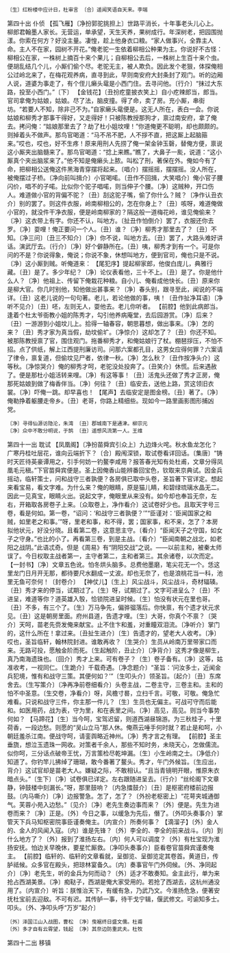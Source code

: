 <!-- { "loadSidebar": true } -->
    〔生〕红粉楼中应计日，杜审言 〔合〕遥闻笑语自天来。李端

第四十出 仆侦
    【孤飞雁】〔净扮郭驼挑担上〕世路平消长，十年事老头儿心上。柳郎君翰墨人家长。无营运，单承望，天生天养，果树成行。年深树老，把园围抛漾。你索在何方？好没主量。凄惶，趁上他身衣口粮。“家人做事兴，全靠主人命。主人不在家，园树不开花。”俺老驼一生依着柳相公种果为主。你说好不古怪：柳相公在家，一株树上摘百十来个果儿；自柳相公去后，一株树上生百十来个虫。便胡乱结几个儿，小厮们偷个尽。老驼无主，被人欺负。因此发个老狠，体探俺相公过岭北来了，在梅花观养病，直寻到此，早则南安府大封条封了观门。听的边厢人说，道婆为事走了，有个侄儿癞头鼋是小西门住。去寻问他。〔行介〕“抹过大东路，投至小西门。”〔下〕
    【金钱花】〔丑扮疙童披衣笑上〕自小疙辣郎当，郎当。官司拿俺为姑娘，姑娘。尽了法，脑皮撞。得了命，卖了房。充小厮，串街坊。“若要人不知，除非己不为。”自家癞头鼋便是。这无人所在，表白一会。你说姑娘和柳秀才那事干得好，又走得好！只被陈教授那狗才，禀过南安府，拿了俺去。拷问俺：“姑娘那里去了？劫了杜小姐坟哩！”你道俺更不聪明，却也颇颇的。则掉着头不做声。那鸟官喝道：“马不吊不肥，人不拶不直，把这厮上起脑箍来。”哎也，哎也，好不生疼！原来用刑人先捞了俺一架金钟玉磬，替俺方便，禀说这小厮夹出脑髓来了。那鸟官喝道：“捻上来瞧。”瞧了，大鼻子一颩，说道：“这小厮真个夹出脑浆来了。”他不知是俺癞头上脓。叫松了刑，著保在外。俺如今有了命，把柳相公送俺这件黑海青穿摆将起来。〔唱介〕摆摇摇，摆摆摇。没人所在，被俺摆过子桥。〔净向前叫揖介〕小官喝喏。〔丑作不回揖，大笑唱介〕俺小官子腰闪价，唱不的子喏。比似你个驼子唱喏，则当伸子个腰。〔净〕这贼种，开口伤人。难道做小官的背偏不驼？〔丑〕刮这驼子嘴，偷了你什么？贼？〔净作认丑衣介〕别的罢了。则这件衣服，岭南柳相公的，怎在你身上？〔丑〕咳呀，难道俺做小官的，就没件干净衣服，便是岭南柳家的？隔这般一道梅花岭，谁见俺偷来？〔净〕这衣带上有字。你还不认，叫地方。〔扯丑作怕倒介〕罢了，衣服还你去罗。〔净〕耍哩！俺正要问一个人。〔丑〕谁？〔净〕柳秀才那里去了？〔丑〕不知。〔净三问〕〔丑三不知介〕〔净〕你不说，叫地方去。〔丑〕罢了，大路头难好讲话。演武厅去。〔行介〕〔净〕好个僻静所在。〔丑〕咦，柳秀才到有一个。可是你问的不是？你说得象，俺说；你说不象，休想叫地方，便到官司，俺也只是不说。〔净〕这小厮到贼。听俺道来：
    【尾犯序】提起柳家郎，他俊白庞儿，典雅行藏。〔丑〕是了。多少年纪？〔净〕论仪表看他，三十不上。〔丑〕是了。你是他什么人？〔净〕他祖上、传留下俺栽花种粮。自小儿、俺看成他快长。〔丑〕原来你是柳大官。你几时别他，知他做出甚事来？〔净〕春头别，跟寻至此，闻说的不端详。〔丑〕这老儿说的一句句著。老儿，若论他做的事，咦！〔丑作扯净耳语〕〔净听不见介〕〔丑〕呸，左则无人，耍他去。老儿你听者。
    【前腔】他到此病郎当。逢着个杜太爷衙教小姐的陈秀才，勾引他养病庵堂，去后园游赏。〔净〕后来？〔丑〕一游游到小姐坟儿上。拾得一轴春容，朝思暮想，做出事来。〔净〕怎的来？〔丑〕秀才家为真当假，劫坟偷圹。〔净惊介〕这却怎了？〔丑〕你还不知。被那陈教授禀了官，围住观门。拖番柳秀才，和俺姑娘行了杖。棚琶拶压，不怕不招。点了供纸，解上江西提刑廉访司。问那六案都孔目，这男女应得何罪？六案请了律令，禀复道，但偷坟见尸者，依律一秋。〔净〕怎么秋？〔丑作按净头介〕这等秋。〔净惊哭介〕俺的柳秀才呵，老驼没处投奔了。〔丑笑介〕休慌。后来遇赦了。便是那杜小姐活转来哩。〔净〕有这等事！〔丑〕活鬼头还做了秀才正房，俺那死姑娘到做了梅香伴当。〔净〕何往？〔丑〕临安去，送他上路，赏这领旧衣裳。〔净〕吓俺一跳。却早喜也！
    【尾声】去临安定是图金榜。〔丑〕著了。〔净〕俺勒挣着躯腰走帝乡。〔丑〕老哥，你路上精细些。现如今一路里画影图形捕凶党。

    〔净〕寻得仙源访隐沦，朱湾 〔丑〕郡城南下是通津。柳宗元
    〔净〕众中不敢分明说，于鹄 〔丑〕遥想风流第一人。王维

第四十一出 耽试
    【凤凰阁】〔净扮苗舜宾引众上〕九边烽火咤。秋水鱼龙怎化？广寒丹桂吐层花，谁向云端折下？〔合〕殿闱深锁，取试卷看详回话。〔集唐〕“铸时天匠待英豪谭用之，引手何妨一钓鳌李咸用？报答春光知有处杜甫，文章分得凤凰毛元稹。”下官苗舜宾便是。圣上因俺香山能辨番回宝色，钦取来京典试。因金兵摇动，临轩策士，问和战守三者孰便？各房俱已取中头卷，圣旨著下官详定。想起来看宝易，看文字难。为什么来？俺的眼睛，原是猫儿睛，和碧绿琉璃水晶无二。因此一见真宝，眼睛火出。说起文字，俺眼里从来没有。如今却也奉旨无奈，左右，开箱取各房卷子上来。〔众取卷上，净作看介〕这试卷好少也。且取天字号三卷，看是何如。第一卷，“诏问：‘和战守三者孰便？’”“臣谨对：‘臣闻国家之和贼，如里老之和事。’”呀，里老和事，和不得，罢；国家事，和不来，怎了？本房拟他状元，好没分晓。且看第二卷，这意思主守。〔看介〕“臣闻天子之守国，如女子之守身。”也比的小了。再看第三卷，到是主战。〔看介〕“臣闻南朝之战北，如老阳之战阴。”此语忒奇。但是《周易》有“阴阳交战”之说。——以前主和，被秦太师误了。今日权取主战者第一，主守者第二，主和者第三。其余诸卷，以次而定。
    【一封书】〔净〕文章五色讹。怕冬烘头脑多。总费他墨磨，笔尖花无一个。恁这里龙门日月开无那，都待要尺水翻成一丈波。却也无奈了，也是浪桃花当一科，池里无鱼可奈何！〔封卷介〕
    【神仗儿】〔生上〕风尘战斗，风尘战斗，奇材辐辏。〔丑〕秀才来的停当，试期过了。〔生〕呀，试期过了。文字可进呈么？〔丑〕不进呈，难道等你？道英雄入彀，恰锁院进呈时候。〔生〕怕没有状元在里也哥。〔丑〕不多，有三个了。〔生〕万马争先，偏骅骝落后。你快禀，有个遗才状元求见。〔丑〕这是朝房里面。府州县道，告遗才哩。〔生〕大哥，你真个不禀？〔哭介〕天呵，苗老先赍发俺来献宝。止不住卞和羞，对重瞳双泪流。〔净听介〕掌门的，这什么所在！拿过来。〔丑扯生进介〕〔生〕告遗才的，望老大人收考。〔净〕哎也，圣旨临轩，翰林院封进。谁敢再收？〔生哭介〕生员从岭南万里带家口而来。无路可投，愿触金阶而死。〔生起触阶，丑止介〕〔净背介〕这秀才像是柳生，真乃南海遗珠也。〔回介〕秀才上来。可有卷子？〔生〕卷子备有。〔净〕这等，姑准收考，一视同仁。〔生跪介〕千载奇遇。〔净念题介〕“圣旨：‘问汝多士，近闻金兵犯境，惟有和战守三策。其便何如？’”〔生叩头介〕领圣旨。〔起介〕〔丑〕东席舍去。〔生写策介〕〔净再净前卷细看介〕头卷主战，二卷主守，三卷主和。主和的怕不中圣意。〔生交卷，净看介〕呀，风檐寸晷，立扫千言。可敬，可敬。俺急忙难看。只说和战守三件，你主那一件儿？〔生〕生员也无偏主。可战可守而后能和。如医用药，战为表，守为里，和在表里之间。〔净〕高见，高见。则当今事势何如？
    【马蹄花】〔生〕当今呵，宝驾迟留，则道西湖昼锦游。为三秋桂子，十里荷香，一段边愁。则愿的“吴山立马”那人休。俺燕云唾手何时就？若止是和呵，小朝廷羞杀江南。便战守呵，请銮舆略近神州。〔净〕秀才言之有理。
    【前腔】圣主垂旒，想泣玉遗珠一网收。对策者千余人，那些不知时务，未晓天心，怎做儒流。似你呵，三分话点破帝王忧，万言策检尽乾坤漏。〔生〕小生岭南之士。〔净低介〕知道了。你钓竿儿拂绰了珊瑚，敢今番著了鳌头。秀才，午门外候旨。〔生应出，背介〕这试官却是苗老大人。嫌疑之际，不敢相认。“且当青镜明开眼，惟原朱衣暗点头。”〔生下〕〔净〕试卷俱已详定。左右跟随进呈去。〔行介〕“丝纶阁下文章静，钟鼓楼中刻漏长。”呀，那里鼓响？〔内急擂鼓介〕〔丑〕是枢密府楼前边报鼓。〔内马嘶介〕〔净〕边报警急。怎了，怎了？〔外扮老枢密上〕“花萼夹城通御气。芙蓉小苑入边愁。”〔见介〕〔净〕老先生奏边事而来？〔外〕便是。先生为进卷而来？〔净〕正是。〔外〕今日之事，以缓急为先后，僭了。〔外叩头奏事介〕掌管天下兵马知枢密院事臣谨奏俺主。〔内宣介〕所奏何事？
    【滴溜子】〔外〕金人的、金人的风闻入寇。〔内〕谁是先锋？〔外〕李全的、李全的前来战斗。〔内〕到什么地方了？〔外〕报到了淮扬左右。〔内〕何人可以调度？〔外〕有杜宝现为淮扬安抚。怕边关早晚休，要星忙厮救。〔净叩头奏事介〕臣看卷官苗舜宾谨奏俺主。
    【前腔】临轩的、临轩的文章看就，呈御览、呈御览定其卷首。黄道日，传胪祗候。众多官在殿头，把琼林宴备久。〔内〕奏事官午门外伺候。〔外、净同起介〕〔净〕老先生，听的金兵为何而动？〔外〕适才不敢奏知。金主此行，单为来抢占西湖美景。〔净〕痴鞑子，西湖是俺大家受用的。若抢了西湖去，这杭州通没用了。〔内宣介〕听旨：朕惟治天下，有缓有急，乃武乃文。今淮扬危急，便著安抚杜宝前去迎敌。不可有迟。其传胪一事，待干戈宁辑，偃武修文。可谕知多士。叩头。〔外、净叩头呼“万岁”起介〕

    〔外〕泽国江山入战图，曹松 〔净〕曳裾终日盛文儒。杜甫
    〔外〕多才自有云霄望，钱起 〔净〕其奈边防重武夫。杜牧

第四十二出 移镇
